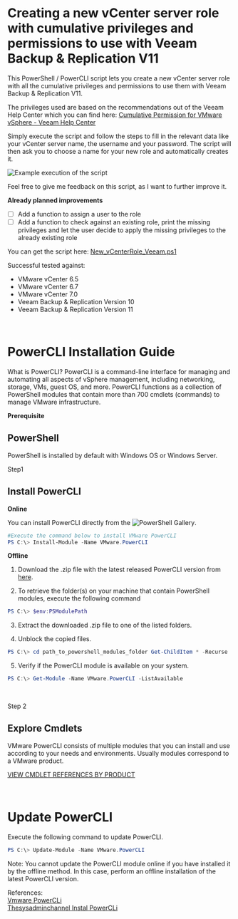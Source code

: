 # Creating a new vCenter server role with cumulative privileges and permissions to use with Veeam Backup & Replication V11

This PowerShell / PowerCLI script lets you create a new vCenter server role with all the cumulative privileges and permissions to use them with Veeam Backup & Replication V11.

The privileges used are based on the recommendations out of the Veeam Help Center which you can find here:
[Cumulative Permission for VMware vSphere - Veeam Help Center](https://helpcenter.veeam.com/docs/backup/permissions/cumulativepermissions.html?ver=110)

Simply execute the script and follow the steps to fill in the relevant data like your vCenter server name, the username and your password. The script will then ask you to choose a name for your new role and automatically creates it.

![Example execution of the script](https://github.com/falkobanaszak/vCenter-role-for-Veeam/blob/master/vCenter-role-for-Veeam-Output.png)

Feel free to give me feedback on this script, as I want to further improve it.

**Already planned improvements**
 - [ ] Add a function to assign a user to the role
 - [ ] Add a function to check against an existing role, print the missing privileges and let the user decide to apply the missing privileges to the already existing role
 
You can get the script here: [New_vCenterRole_Veeam.ps1](https://github.com/falkobanaszak/vCenter-role-for-Veeam/blob/master/New_vCenterRole_Veeam.ps1)

Successful tested against: 
- VMware vCenter 6.5
- VMware vCenter 6.7
- VMware vCenter 7.0
- Veeam Backup & Replication Version 10
- Veeam Backup & Replication Version 11

<br>

# PowerCLI Installation Guide

What is PowerCLI?
PowerCLI is a command-line interface for managing and automating all aspects of vSphere management, including networking, storage, VMs, guest OS, and more.
PowerCLI functions as a collection of PowerShell modules that contain more than 700 cmdlets (commands) to manage VMware infrastructure. 

**Prerequisite** 

## PowerShell

PowerShell is installed by default with Windows OS or Windows Server. 

Step1

## Install PowerCLI

**Online** 

You can install PowerCLI directly from the ![PowerShell Gallery](https://www.powershellgallery.com/). 


```powershell
#Execute the command below to install VMware PowerCLI
PS C:\> Install-Module -Name VMware.PowerCLI
```

**Offline** 

1. Download the .zip file with the latest released PowerCLI version from [here](https://developer.vmware.com/docs/15743/).

2. To retrieve the folder(s) on your machine that contain PowerShell modules, execute the following command

```powershell
PS C:\> $env:PSModulePath 
```

3. Extract the downloaded .zip file to one of the listed folders.

4. Unblock the copied files.

```powershell
PS C:\> cd path_to_powershell_modules_folder Get-ChildItem * -Recurse | Unblock-File
```


5. Verify if the PowerCLI module is available on your system.

```powershell
PS C:\> Get-Module -Name VMware.PowerCLI -ListAvailable
```
<br>

Step 2
## Explore Cmdlets
VMware PowerCLI consists of multiple modules that you can install and use according to your needs and environments. Usually modules correspond to a VMware product.

[VIEW CMDLET REFERENCES BY PRODUCT](https://developer.vmware.com/docs/powercli/latest/products)

<br>

# Update PowerCLI

Execute the following command to update PowerCLI. 
```powershell
PS C:\> Update-Module -Name VMware.PowerCLI
```

Note: You cannot update the PowerCLI module online if you have installed it by the offline method. In this case, perform an offline installation of the latest PowerCLI version. 

References: <br>
[Vmware PowerCLi](https://developer.vmware.com/powercli) <br>
[Thesysadminchannel Instal PowerCLi](https://thesysadminchannel.com/install-vmware-powercli-module-powershell/)
